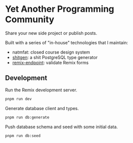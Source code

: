 # Yet Another Programming Community

Share your new side project or publish posts.

Built with a series of "in-house" technologies that I maintain:

- natmfat: closed course design system
- [shitgen](https://github.com/natmfat/shitgen): a shit PostgreSQL type generator
- [remix-endpoint](https://github.com/natmfat/remix-endpoint): validate Remix forms

## Development

Run the Remix development server.

```bash
pnpm run dev
```

Generate database client and types.

```bash
pnpm run db:generate
```

Push database schema and seed with some initial data.

```bash
pnpm run db:seed
```
